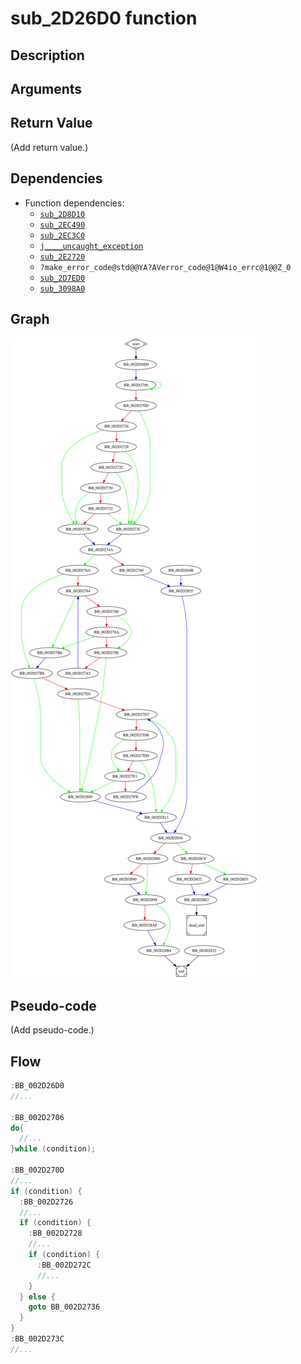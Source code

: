 # sub_2D26D0 function

## Description


## Arguments


## Return Value

(Add return value.)

## Dependencies

* Function dependencies:
  * [`sub_2D8D10`](sub_2D8D10.md)
  * [`sub_2EC490`](sub_2EC490.md)
  * [`sub_2EC3C0`](sub_2EC3C0.md)
  * [`j____uncaught_exception`](j____uncaught_exception.md)
  * [`sub_2E2720`](sub_2E2720.md)
  * `?make_error_code@std@@YA?AVerror_code@1@W4io_errc@1@@Z_0`
  * [`sub_2D7ED0`](sub_2D7ED0.md)
  * [`sub_3098A0`](sub_3098A0.md)


## Graph

![sub_2D26D0 Graph](../svg/sub_2D26D0.svg "sub_2D26D0 Graph")

## Pseudo-code

(Add pseudo-code.)

## Flow

```c
:BB_002D26D0
//...

:BB_002D2706
do{
  //...
}while (condition);

:BB_002D270D
//...
if (condition) {
  :BB_002D2726
  //...
  if (condition) {
    :BB_002D2728
    //...
    if (condition) {
      :BB_002D272C
      //...
    }
  } else {
    goto BB_002D2736
  }
}
:BB_002D273C
//...

```
